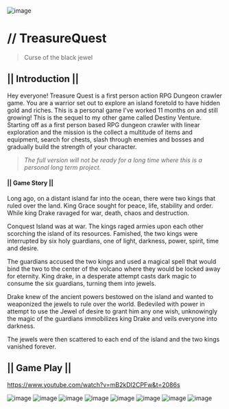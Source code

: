 ![image](https://static.wixstatic.com/media/0e8e62_287b2f18be854f30b8f92655a024715f~mv2.png)

# // TreasureQuest
> Curse of the black jewel
 
## || Introduction ||
Hey everyone! Treasure Quest is a first person action RPG Dungeon crawler game. You are a warrior set out to explore an island foretold to have hidden gold and riches. This is a personal game I've worked 11 months on and still growing! This is the sequel to my other game called Destiny Venture. Starting off as a first person based RPG dungeon crawler with linear exploration and the mission is the collect a multitude of items and equipment, search for chests, slash through enemies and bosses and gradually build the strength of your character.

> _The full version will not be ready for a long time where this is a personal long term project._ 

#### || Game Story ||
Long ago, on a distant island far into the ocean, there were two kings that ruled over the land. King Grace sought for peace, life, stability and order. While king Drake ravaged for war, death, chaos and destruction.

Conquest Island was at war. The kings raged armies upon each other scorching the island of its resources. Famished, the two kings were interrupted by six holy guardians, one of light, darkness, power, spirit, time and desire.

The guardians accused the two kings and used a magical spell that would bind the two to the center of the volcano where they would be locked away for eternity. King drake, in a desperate attempt casts dark magic to consume the six guardians, turning them into jewels.

Drake knew of the ancient powers bestowed on the island and wanted to weaponized the jewels to rule over the world. Bedeviled with power in attempt to use the Jewel of desire to grant him any one wish, unknowingly the magic of the guardians immobilizes king Drake and veils everyone into darkness.

The jewels were then scattered to each end of the island and the two kings vanished forever.

## || Game Play ||
https://www.youtube.com/watch?v=mB2kDl2CPFw&t=2086s

![image](https://static.wixstatic.com/media/0e8e62_72fd7ee5792243fb9718df00eb5b73a2~mv2.png)
![image](https://static.wixstatic.com/media/0e8e62_41d630ddbeb240d1ba81361622fae3b0~mv2.png)
![image](https://static.wixstatic.com/media/0e8e62_138f1ce40f2d4cf2932ebadc7ec3abcd~mv2.png)
![image](https://static.wixstatic.com/media/0e8e62_2289dc0ea9d9474692dcde3d0b38b723~mv2.png)
![image](https://static.wixstatic.com/media/0e8e62_a494c38ec28042de8d82e2672bc07e31~mv2.png)
![image](https://static.wixstatic.com/media/0e8e62_1664c9370d904cd29852e22c6bf0c581~mv2.png)
![image](https://static.wixstatic.com/media/0e8e62_9e5003e3ef014735995cca7ebf03261e~mv2.png)
![image](https://static.wixstatic.com/media/0e8e62_b85ad05b4575468f9308ae3eddb9217c~mv2.png)
